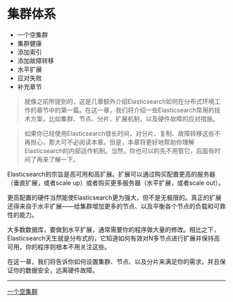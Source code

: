 集群体系
==============

* 一个空集群
* 集群健康
* 添加索引
* 添加故障转移
* 水平扩展
* 应对失败
* 补充章节


> 就像之前所提到的，这是几章额外介绍Elasticsearch如何在分布式环境工作的章节中的第一篇。在这一章，我们将介绍一些Elasticsearch常用的技术方案，比如集群、节点、分片、扩展机制，以及硬件故障的应对措施。

> 如果你已经使用Elasticsearch很长时间，对分片、复制、故障转移这些不再担心，那大可不必阅读本章。但是，本章将更好地帮助你理解Elasticsearch的内部运作机制。当然，你也可以的先不用管它，后面有时间了再来了解一下。

Elasticsearch的宗旨是高可用和高扩展。扩展可以通过购买配置更高的服务器（垂直扩展，或者scale up）或者购买更多服务器（水平扩展，或者scale out）。

更高配置的硬件当然能使Elasticsearch更为强大，但不是无极限的。真正的扩展还得来自于水平扩展——给集群增加更多的节点、以及平衡各个节点的负载和可靠性的能力。

大多数数据库，要做到水平扩展，通常需要你的程序做大量的修改。相比之下，Elasticsearch天生就是分布式的，它知道如何有效对N多节点进行扩展并保持高可用，你的程序则根本不用关注这些。

在这一章，我们将告诉你如何设置集群、节点、以及分片来满足你的需求，并且保证你的数据安全，远离硬件故障。


-----------------------------------------------------------------------------

 [一个空集群](an-empty-cluster.md)
